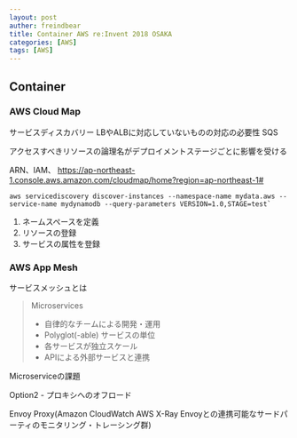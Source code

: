 ```yaml
---
layout: post
auther: freindbear
title: Container AWS re:Invent 2018 OSAKA
categories: [AWS]
tags: [AWS]
---
```


## Container
### AWS Cloud Map
サービスディスカバリー 
LBやALBに対応していないものの対応の必要性 SQS

アクセスすべきリソースの論理名がデプロイメントステージごとに影響を受ける

ARN、IAM、
https://ap-northeast-1.console.aws.amazon.com/cloudmap/home?region=ap-northeast-1#

```shell
aws servicediscovery discover-instances --namespace-name mydata.aws --service-name mydynamodb --query-parameters VERSION=1.0,STAGE=test`
```
1. ネームスペースを定義
2. リソースの登録
3. サービスの属性を登録



### AWS App Mesh

サービスメッシュとは
> Microservices
> * 自律的なチームによる開発・運用
> * Polyglot(-able) サービスの単位
> * 各サービスが独立スケール
> * APIによる外部サービスと連携

Microserviceの課題

Option2 - プロキシへのオフロード

Envoy Proxy(Amazon CloudWatch AWS X-Ray Envoyとの連携可能なサードパーティのモニタリング・トレーシング群)


